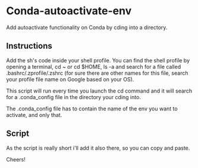 # Conda-autoactivate-env
Add autoactivate functionality on Conda by cding into a directory.


## Instructions

Add the sh's code inside your shell profile. You can find the shell profile by opening a terminal, cd ~ or cd $HOME, ls -a and search for a file called .bashrc/.zprofile/.zshrc (for sure there are other names for this file, search your profile file name on Google based on your OS).
  
This script will run every time you launch the cd command and it will search for a .conda_config file in the directory your cding into.

The .conda_config file has to contain the name of the env you want to activate, and only that.


## Script

As the script is really short i'll add it also there, so you can copy and paste.

Cheers!
